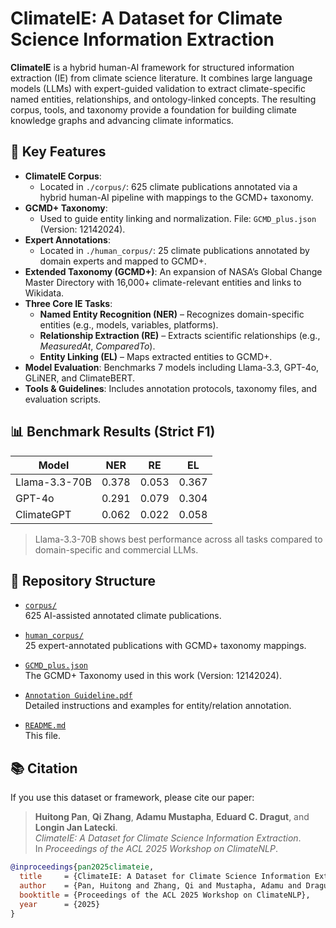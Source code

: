# ClimateIE: A Dataset for Climate Science Information Extraction

**ClimateIE** is a hybrid human-AI framework for structured information extraction (IE) from climate science literature. It combines large language models (LLMs) with expert-guided validation to extract climate-specific named entities, relationships, and ontology-linked concepts. The resulting corpus, tools, and taxonomy provide a foundation for building climate knowledge graphs and advancing climate informatics.

## 🧩 Key Features

- **ClimateIE Corpus**:  
  - Located in `./corpus/`: 625 climate publications annotated via a hybrid human-AI pipeline with mappings to the GCMD+ taxonomy.
- **GCMD+ Taxonomy**:  
  - Used to guide entity linking and normalization. File: `GCMD_plus.json` (Version: 12142024).
- **Expert Annotations**:  
  - Located in `./human_corpus/`: 25 climate publications annotated by domain experts and mapped to GCMD+.
- **Extended Taxonomy (GCMD+)**: An expansion of NASA’s Global Change Master Directory with 16,000+ climate-relevant entities and links to Wikidata.
- **Three Core IE Tasks**:
  - **Named Entity Recognition (NER)** – Recognizes domain-specific entities (e.g., models, variables, platforms).
  - **Relationship Extraction (RE)** – Extracts scientific relationships (e.g., *MeasuredAt*, *ComparedTo*).
  - **Entity Linking (EL)** – Maps extracted entities to GCMD+.
- **Model Evaluation**: Benchmarks 7 models including Llama-3.3, GPT-4o, GLiNER, and ClimateBERT.
- **Tools & Guidelines**: Includes annotation protocols, taxonomy files, and evaluation scripts.

## 📊 Benchmark Results (Strict F1)

| Model         | NER   | RE    | EL    |
|---------------|-------|-------|-------|
| Llama-3.3-70B | 0.378 | 0.053 | 0.367 |
| GPT-4o        | 0.291 | 0.079 | 0.304 |
| ClimateGPT    | 0.062 | 0.022 | 0.058 |

> Llama-3.3-70B shows best performance across all tasks compared to domain-specific and commercial LLMs.

## 📂 Repository Structure
- [`corpus/`](./corpus/)  
  625 AI-assisted annotated climate publications.

- [`human_corpus/`](./human_corpus/)  
  25 expert-annotated publications with GCMD+ taxonomy mappings.

- [`GCMD_plus.json`](./GCMD_plus.json)  
  The GCMD+ Taxonomy used in this work (Version: 12142024).

- [`Annotation Guideline.pdf`](./Annotation%20Guideline%20.pdf)  
  Detailed instructions and examples for entity/relation annotation.

- [`README.md`](./README.md)  
  This file.
## 📚 Citation

If you use this dataset or framework, please cite our paper:

> **Huitong Pan**, **Qi Zhang**, **Adamu Mustapha**, **Eduard C. Dragut**, and **Longin Jan Latecki**.  
> *ClimateIE: A Dataset for Climate Science Information Extraction*.  
> In *Proceedings of the ACL 2025 Workshop on ClimateNLP*.

```bibtex
@inproceedings{pan2025climateie,
  title     = {ClimateIE: A Dataset for Climate Science Information Extraction},
  author    = {Pan, Huitong and Zhang, Qi and Mustapha, Adamu and Dragut, Eduard C. and Latecki, Longin Jan},
  booktitle = {Proceedings of the ACL 2025 Workshop on ClimateNLP},
  year      = {2025}
}
